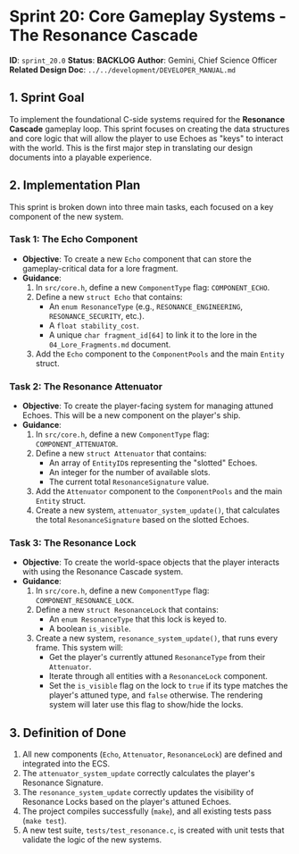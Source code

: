 # Sprint 20: Core Gameplay Systems - The Resonance Cascade

**ID**: `sprint_20.0`
**Status**: **BACKLOG**
**Author**: Gemini, Chief Science Officer
**Related Design Doc**: `../../development/DEVELOPER_MANUAL.md`

## 1. Sprint Goal

To implement the foundational C-side systems required for the **Resonance Cascade** gameplay loop. This sprint focuses on creating the data structures and core logic that will allow the player to use Echoes as "keys" to interact with the world. This is the first major step in translating our design documents into a playable experience.

## 2. Implementation Plan

This sprint is broken down into three main tasks, each focused on a key component of the new system.

### Task 1: The Echo Component

*   **Objective**: To create a new `Echo` component that can store the gameplay-critical data for a lore fragment.
*   **Guidance**:
    1.  In `src/core.h`, define a new `ComponentType` flag: `COMPONENT_ECHO`.
    2.  Define a new `struct Echo` that contains:
        *   An `enum ResonanceType` (e.g., `RESONANCE_ENGINEERING`, `RESONANCE_SECURITY`, etc.).
        *   A `float stability_cost`.
        *   A unique `char fragment_id[64]` to link it to the lore in the `04_Lore_Fragments.md` document.
    3.  Add the `Echo` component to the `ComponentPools` and the main `Entity` struct.

### Task 2: The Resonance Attenuator

*   **Objective**: To create the player-facing system for managing attuned Echoes. This will be a new component on the player's ship.
*   **Guidance**:
    1.  In `src/core.h`, define a new `ComponentType` flag: `COMPONENT_ATTENUATOR`.
    2.  Define a new `struct Attenuator` that contains:
        *   An array of `EntityID`s representing the "slotted" Echoes.
        *   An integer for the number of available slots.
        *   The current total `ResonanceSignature` value.
    3.  Add the `Attenuator` component to the `ComponentPools` and the main `Entity` struct.
    4.  Create a new system, `attenuator_system_update()`, that calculates the total `ResonanceSignature` based on the slotted Echoes.

### Task 3: The Resonance Lock

*   **Objective**: To create the world-space objects that the player interacts with using the Resonance Cascade system.
*   **Guidance**:
    1.  In `src/core.h`, define a new `ComponentType` flag: `COMPONENT_RESONANCE_LOCK`.
    2.  Define a new `struct ResonanceLock` that contains:
        *   An `enum ResonanceType` that this lock is keyed to.
        *   A boolean `is_visible`.
    3.  Create a new system, `resonance_system_update()`, that runs every frame. This system will:
        *   Get the player's currently attuned `ResonanceType` from their `Attenuator`.
        *   Iterate through all entities with a `ResonanceLock` component.
        *   Set the `is_visible` flag on the lock to `true` if its type matches the player's attuned type, and `false` otherwise. The rendering system will later use this flag to show/hide the locks.

## 3. Definition of Done

1.  All new components (`Echo`, `Attenuator`, `ResonanceLock`) are defined and integrated into the ECS.
2.  The `attenuator_system_update` correctly calculates the player's Resonance Signature.
3.  The `resonance_system_update` correctly updates the visibility of Resonance Locks based on the player's attuned Echoes.
4.  The project compiles successfully (`make`), and all existing tests pass (`make test`).
5.  A new test suite, `tests/test_resonance.c`, is created with unit tests that validate the logic of the new systems.
